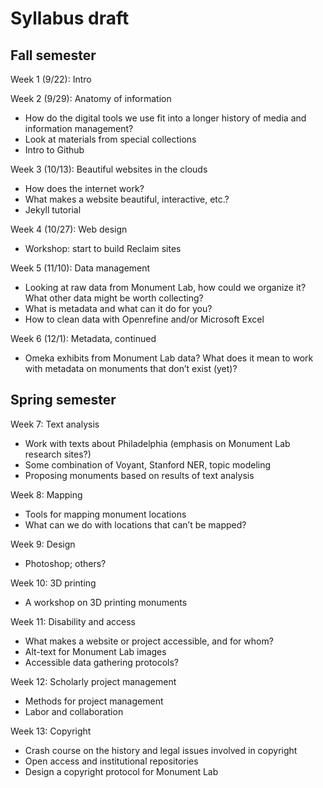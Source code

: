 # Syllabus draft

## Fall semester

Week 1 (9/22): Intro


Week 2 (9/29): Anatomy of information
+ How do the digital tools we use fit into a longer history of media and information management?
+ Look at materials from special collections
+ Intro to Github


Week 3 (10/13): Beautiful websites in the clouds
+ How does the internet work?
+ What makes a website beautiful, interactive, etc.?
+ Jekyll tutorial


Week 4 (10/27): Web design
+ Workshop: start to build Reclaim sites


Week 5 (11/10): Data management
+ Looking at raw data from Monument Lab, how could we organize it? What other data might be worth collecting?
+ What is metadata and what can it do for you?
+ How to clean data with Openrefine and/or Microsoft Excel


Week 6 (12/1): Metadata, continued
+ Omeka exhibits from Monument Lab data? What does it mean to work with metadata on monuments that don’t exist (yet)?


## Spring semester


Week 7: Text analysis
+ Work with texts about Philadelphia (emphasis on Monument Lab research sites?)
+ Some combination of Voyant, Stanford NER, topic modeling
+ Proposing monuments based on results of text analysis


Week 8: Mapping
+ Tools for mapping monument locations
+ What can we do with locations that can’t be mapped?


Week 9: Design
+ Photoshop; others?


Week 10: 3D printing
+ A workshop on 3D printing monuments


Week 11: Disability and access
+ What makes a website or project accessible, and for whom?
+ Alt-text for Monument Lab images
+ Accessible data gathering protocols?


Week 12: Scholarly project management
+ Methods for project management
+ Labor and collaboration


Week 13: Copyright
+ Crash course on the history and legal issues involved in copyright
+ Open access and institutional repositories
+ Design a copyright protocol for Monument Lab
